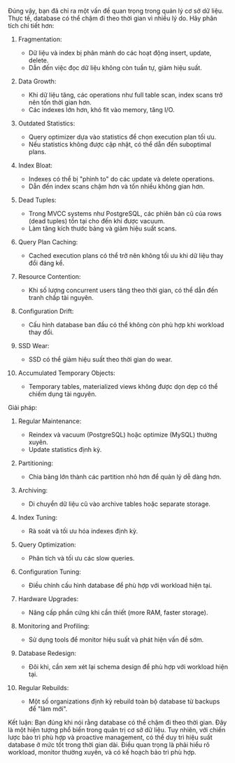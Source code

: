 Đúng vậy, bạn đã chỉ ra một vấn đề quan trọng trong quản lý cơ sở dữ liệu. Thực tế, database có thể chậm đi theo thời gian vì nhiều lý do. Hãy phân tích chi tiết hơn:

1. Fragmentation:
    - Dữ liệu và index bị phân mảnh do các hoạt động insert, update, delete.
    - Dẫn đến việc đọc dữ liệu không còn tuần tự, giảm hiệu suất.

2. Data Growth:
    - Khi dữ liệu tăng, các operations như full table scan, index scans trở nên tốn thời gian hơn.
    - Các indexes lớn hơn, khó fit vào memory, tăng I/O.

3. Outdated Statistics:
    - Query optimizer dựa vào statistics để chọn execution plan tối ưu.
    - Nếu statistics không được cập nhật, có thể dẫn đến suboptimal plans.

4. Index Bloat:
    - Indexes có thể bị "phình to" do các update và delete operations.
    - Dẫn đến index scans chậm hơn và tốn nhiều không gian hơn.

5. Dead Tuples:
    - Trong MVCC systems như PostgreSQL, các phiên bản cũ của rows (dead tuples) tồn tại cho đến khi được vacuum.
    - Làm tăng kích thước bảng và giảm hiệu suất scans.

6. Query Plan Caching:
    - Cached execution plans có thể trở nên không tối ưu khi dữ liệu thay đổi đáng kể.

7. Resource Contention:
    - Khi số lượng concurrent users tăng theo thời gian, có thể dẫn đến tranh chấp tài nguyên.

8. Configuration Drift:
    - Cấu hình database ban đầu có thể không còn phù hợp khi workload thay đổi.

9. SSD Wear:
    - SSD có thể giảm hiệu suất theo thời gian do wear.

10. Accumulated Temporary Objects:
    - Temporary tables, materialized views không được dọn dẹp có thể chiếm dụng tài nguyên.

Giải pháp:

1. Regular Maintenance:
    - Reindex và vacuum (PostgreSQL) hoặc optimize (MySQL) thường xuyên.
    - Update statistics định kỳ.

2. Partitioning:
    - Chia bảng lớn thành các partition nhỏ hơn để quản lý dễ dàng hơn.

3. Archiving:
    - Di chuyển dữ liệu cũ vào archive tables hoặc separate storage.

4. Index Tuning:
    - Rà soát và tối ưu hóa indexes định kỳ.

5. Query Optimization:
    - Phân tích và tối ưu các slow queries.

6. Configuration Tuning:
    - Điều chỉnh cấu hình database để phù hợp với workload hiện tại.

7. Hardware Upgrades:
    - Nâng cấp phần cứng khi cần thiết (more RAM, faster storage).

8. Monitoring and Profiling:
    - Sử dụng tools để monitor hiệu suất và phát hiện vấn đề sớm.

9. Database Redesign:
    - Đôi khi, cần xem xét lại schema design để phù hợp với workload hiện tại.

10. Regular Rebuilds:
    - Một số organizations định kỳ rebuild toàn bộ database từ backups để "làm mới".

Kết luận:
Bạn đúng khi nói rằng database có thể chậm đi theo thời gian. Đây là một hiện tượng phổ biến trong quản trị cơ sở dữ liệu. Tuy nhiên, với chiến lược bảo trì phù hợp và proactive management, có thể duy trì hiệu suất database ở mức tốt trong thời gian dài. Điều quan trọng là phải hiểu rõ workload, monitor thường xuyên, và có kế hoạch bảo trì phù hợp.